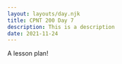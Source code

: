 ```yaml
---
layout: layouts/day.njk
title: CPNT 200 Day 7
description: This is a description
date: 2021-11-24
---
```


A lesson plan!